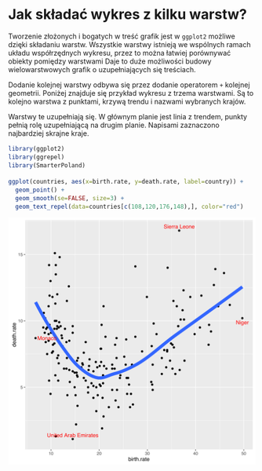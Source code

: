 # Jak składać wykres z kilku warstw?

Tworzenie złożonych i bogatych w treść grafik jest w `ggplot2` możliwe dzięki składaniu warstw. 
Wszystkie warstwy istnieją we wspólnych ramach układu współrzędnych wykresu, przez to można łatwiej porównywać obiekty pomiędzy warstwami 
Daje to duże możliwości budowy wielowarstwowych grafik o uzupełniających się treściach.

Dodanie kolejnej warstwy odbywa się przez dodanie operatorem `+` kolejnej geometrii.
Poniżej znajduje się przykład wykresu z trzema warstwami. Są to kolejno warstwa z punktami, krzywą trendu i nazwami wybranych krajów.

Warstwy te uzupełniają się. W głównym planie jest linia z trendem, punkty pełnią rolę uzupełniającą na drugim planie. Napisami zaznaczono najbardziej skrajne kraje.


```r
library(ggplot2)
library(ggrepel)
library(SmarterPoland)

ggplot(countries, aes(x=birth.rate, y=death.rate, label=country)) +
  geom_point() + 
  geom_smooth(se=FALSE, size=3) + 
  geom_text_repel(data=countries[c(108,120,176,148),], color="red")
```

![plot of chunk mapowania4](figure/mapowania4-1.svg)
